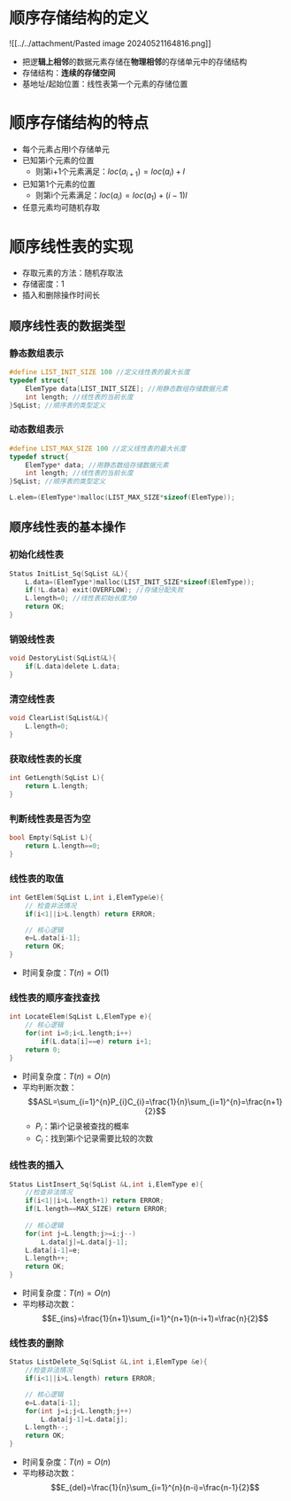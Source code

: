 # 顺序存储结构的定义

![[../../attachment/Pasted image 20240521164816.png]]

- 把逻**辑上相邻**的数据元素存储在**物理相邻**的存储单元中的存储结构
- 存储结构：**连续的存储空间**
- 基地址/起始位置：线性表第一个元素的存储位置

# 顺序存储结构的特点

- 每个元素占用l个存储单元
- 已知第i个元素的位置
  - 则第i+1个元素满足：$loc(a_{i+1})=loc(a_{i})+l$
- 已知第1个元素的位置
  - 则第i个元素满足：$loc(a_{i})=loc(a_{1})+(i-1)l$
- 任意元素均可随机存取



# 顺序线性表的实现

- 存取元素的方法：随机存取法
- 存储密度：1
- 插入和删除操作时间长

## 顺序线性表的数据类型

### 静态数组表示

```c
#define LIST_INIT_SIZE 100 //定义线性表的最大长度
typedef struct{
    ElemType data[LIST_INIT_SIZE]; //用静态数组存储数据元素
    int length; //线性表的当前长度
}SqList; //顺序表的类型定义
```

### 动态数组表示

```c
#define LIST_MAX_SIZE 100 //定义线性表的最大长度
typedef struct{
    ElemType* data; //用静态数组存储数据元素
    int length; //线性表的当前长度
}SqList; //顺序表的类型定义

L.elem=(ElemType*)malloc(LIST_MAX_SIZE*sizeof(ElemType));

```

## 顺序线性表的基本操作

### 初始化线性表

```c
Status InitList_Sq(SqList &L){
    L.data=(ElemType*)malloc(LIST_INIT_SIZE*sizeof(ElemType));
    if(!L.data) exit(OVERFLOW); //存储分配失败
    L.length=0; //线性表初始长度为0
    return OK;
}

```

### 销毁线性表

```C
void DestoryList(SqList&L){
    if(L.data)delete L.data;
}
```

### 清空线性表

```C
void ClearList(SqList&L){
    L.length=0;
}
```

### 获取线性表的长度

```c
int GetLength(SqList L){
    return L.length;
}

```

### 判断线性表是否为空

```c
bool Empty(SqList L){
    return L.length==0;
}
```

### 线性表的取值

```c
int GetElem(SqList L,int i,ElemType&e){
    // 检查非法情况
    if(i<1||i>L.length) return ERROR;

    // 核心逻辑
    e=L.data[i-1];
    return OK;
}
```

- 时间复杂度：$T(n)=O(1)$

### 线性表的顺序查找查找

```C
int LocateElem(SqList L,ElemType e){
    // 核心逻辑
    for(int i=0;i<L.length;i++)
        if(L.data[i]==e) return i+1;
    return 0;
}

```

- 时间复杂度：$T(n)=O(n)$
- 平均判断次数：$$ASL=\sum_{i=1}^{n}P_{i}C_{i}=\frac{1}{n}\sum_{i=1}^{n}=\frac{n+1}{2}$$
  - $P_{i}$：第i个记录被查找的概率
  - $C_{i}$：找到第i个记录需要比较的次数

### 线性表的插入

```c
Status ListInsert_Sq(SqList &L,int i,ElemType e){
    //检查非法情况
    if(i<1||i>L.length+1) return ERROR;
    if(L.length==MAX_SIZE) return ERROR;
    
    // 核心逻辑
    for(int j=L.length;j>=i;j--)
        L.data[j]=L.data[j-1];
    L.data[i-1]=e;
    L.length++;
    return OK;
}
```

- 时间复杂度：$T(n)=O(n)$
- 平均移动次数：$$E_{ins}=\frac{1}{n+1}\sum_{i=1}^{n+1}(n-i+1)=\frac{n}{2}$$

### 线性表的删除

```c
Status ListDelete_Sq(SqList &L,int i,ElemType &e){
    //检查非法情况
    if(i<1||i>L.length) return ERROR;

    // 核心逻辑
    e=L.data[i-1];
    for(int j=i;j<L.length;j++)
        L.data[j-1]=L.data[j];
    L.length--;
    return OK;
}
```

- 时间复杂度：$T(n)=O(n)$
- 平均移动次数：$$E_{del}=\frac{1}{n}\sum_{i=1}^{n}(n-i)=\frac{n-1}{2}$$
